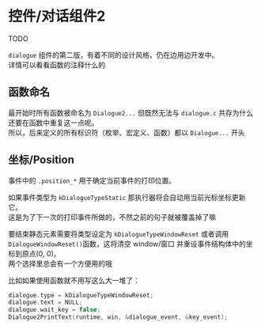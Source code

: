 # 控件/对话组件2

TODO

`dialogue` 组件的第二版，有着不同的设计风格，仍在边用边开发中。\
详情可以看看函数的注释什么的

## 函数命名

最开始时所有函数被命名为 `Dialogue2...` 但既然无法与 `dialogue.c` 共存为什么还要在函数中重复这一点呢。\
所以，后来定义的所有标识符（枚举、宏定义、函数）都以 `Dialogue...` 开头

## 坐标/Position

事件中的 `.position_*` 用于确定当前事件的打印位置。

如果事件类型为 `kDialogueTypeStatic` 那执行器将会自动用当前光标坐标更新它。\
这是为了下一次的打印事件所做的，不然之前的句子就被覆盖掉了嘛

要结束静态元素需要将类型设定为 `kDialogueTypeWindowReset` 或者调用 `DialogueWindowReset()`函数，这将清空 window/窗口 并重设事件结构体中的坐标到原点(0, 0)。\
两个选择里总会有一个方便用的哦

比如如果使用函数就不用写这么大一堆了：

```c
dialogue.type = kDialogueTypeWindowReset;
dialogue.text = NULL;
dialogue.wait_key = false;
Dialogue2PrintText(runtime, win, &dialogue_event, &key_event);
```
